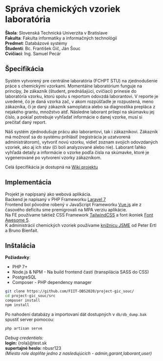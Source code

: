 # Správa chemických vzoriek laboratória

__Škola__: Slovenská Technická Univerzita v Bratislave<br/>
__Fakulta__: Fakulta informatiky a informačných technológií<br/>
__Predmet__: Databázové systémy<br/>
__Študenti__: Bc. František Gič, Ján Šouc<br/>
__Cvičiaci__: Ing. Samuel Pecár<br/>

<div style="page-break-after: always;"></div>

## Špecifikácia
<p>
Systém vytvorený pre centrálne laboratória (FCHPT STU) na zjednodušenie práce s chemickými vzorkami.
Momentálne laboratórium funguje na princípy, že zákazník (študent, prednášajúci, cvičiaci) prinesie do laboratória vzorku, ktorú spolu s reportom odovzdá laborantovi.
V reporte je uvedené, čo je daná vzorka zač, v akom rozpúšťadle je rozpustená, meno zákazníka, či je daný zákazník samoplatca alebo sa diagnostika prepláca z nejakého grantu, množstvo atď.
Následne laborant prilepí na skúmavku jej číslo, a pokiaľ potrebuje vyhľadať informácie o danej vzorke, musí si prečítať daný report.

Náš systém zjednodušuje prácu ako laborantovi, tak i zákazníkovi.
Zákazník má možnosť sa do systému prihlásiť (registrácia je uzatvorená administrátorom), vytvoriť novú vzorku, vidieť zoznam svojich odovzdaných vzoriek, ako aj ich stav (či boli analyzované alebo nie).
Laborant ľahko vyhľadá detaily a informácie o vzorke podľa čísla na skúmavke, ktoré je vygenerované po vytvorení vzorky zákazníkom.

Celá špecifikácia je dostupná na [Wiki projektu](https://github.com/FIIT-DBS2020/project-gic_souc/wiki)
</p>

<div style="page-break-after: always;"></div>

## Implementácia

<p>

Projekt je napípsaný ako webová aplikácia.<br/>
Backend je napísaný v PHP Frameworku [Laravel 7](https://laravel.com)<br/>
Frontend bol pôvodne robený v JavaScript Frameworku [Vue.js](https://vuejs.org) ale z časového deficitu sme premigrovali na MPA verziu aplikácie.<br/>
Na FE používame taktiež CSS Framework [TailwindCSS](https://tailwindcss.com/)
a font ikoniek [Font Awesome 5](https://fontawesome.com/).<br/>
K administrácií chemických vzoriek používame [knižnicu JSME](https://peter-ertl.com/jsme/) od Peter Ertl a Bruno Bienfait.

</p>

<div style="page-break-after: always;"></div>

## Inštalácia
__Požiadavky__:
- PHP 7+
- Node.js & NPM - Na build frontend častí (transpilácia SASS do CSS)
- PostgreSQL
- Composer - PHP dependency manager

```bash
git clone https://github.com/FIIT-DBS2020/project-gic_souc/
cd project-gic_souc/src
composer install
npm install
```

Po nahodení databázy a importovaní dát dostupných v `db/db_dump.bak` spustiť server pomocou:

```bash
php artisan serve
```

_Debug credentials:_<br/>
__login:__ {rola}@test.sk<br/>
__supertajné heslo:__ nbusr123<br/>
_(Miesto role doplňte jedno z nasledujúcich - admin,garant,laborant,user)_
